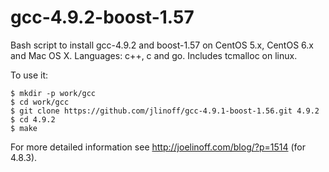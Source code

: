 gcc-4.9.2-boost-1.57
====================

  Bash script to install gcc-4.9.2 and boost-1.57 on CentOS 5.x, CentOS 6.x and Mac OS X. Languages: c++, c and go. Includes tcmalloc on linux.
  
  To use it:

    $ mkdir -p work/gcc
    $ cd work/gcc
    $ git clone https://github.com/jlinoff/gcc-4.9.1-boost-1.56.git 4.9.2
    $ cd 4.9.2
    $ make

  For more detailed information see http://joelinoff.com/blog/?p=1514 (for 4.8.3).
